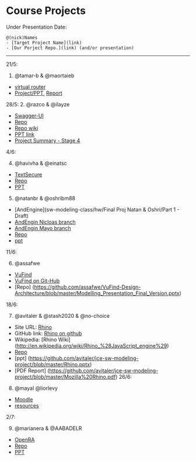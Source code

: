 # Course Projects

Under Presentation Date:

```
@(nick)Names
- [Target Project Name](link)
- [Our Porject Repo.](link) (and/or presentation)
```

---
21/5:
1. @tamar-b & @maortaieb 
 - [virtual router](http://virtualrouter.codeplex.com/) 
 - [Project/PPT](https://github.com/tamar-b/sw-modeling-class/tree/master/project), [Report](https://github.com/tamar-b/sw-modeling-class/blob/master/project/project%20report.docx) 

28/5:
2. @razco & @ilayze 
 - [Swagger-UI](https://github.com/swagger-api/swagger-ui) 
 - [Repo](https://github.com/ilayze/Swagger-ui-sw-modeling)
 - [Repo wiki](https://github.com/ilayze/Swagger-ui-sw-modeling/wiki)
 - [PPT link](https://github.com/ilayze/Swagger-ui-sw-modeling/blob/master/SwaggerUI_Presentation.pptx)
 - [Project Summary - Stage 4](https://github.com/ilayze/sw-modeling-class/blob/master/hw/Raz_Cohen_Ilay_Zeidman/FinalProject/Project%20Summary.docx)

4/6:

4. @havivha & @einatsc 
 - [TextSecure](https://github.com/WhisperSystems/TextSecure) 
 - [Repo](https://github.com/havivha/sw-modeling-class/wiki/TextSecure-sw-modeling)
 - [PPT](https://github.com/havivha/sw-modeling-class/blob/master/project/Open_Whisper_Systems-TextSecure-v2.pptx)
  
 5. @natanbr & @oshribm88 
 - [AndEngine](sw-modeling-class/hw/Final Proj Natan & Oshri/Part 1 - Draft)
 - [AndEngin Nicloas branch](https://github.com/nicolasgramlich?tab=repositories)
 - [AndEngin Mayo branch](https://github.com/realmayo)
 - [Repo](https://github.com/natanbr/sw-modeling-class/tree/master/hw/Final%20Proj%20Natan%20%26%20Oshri/AndEngine)
 - [ppt](https://github.com/natanbr/sw-modeling-class/blob/master/hw/Final%20Proj%20Natan%20%26%20Oshri/AndEngine.pptx) 
 
11/6:

6. @assafwe
 - [VuFind](http://vufind-org.github.io/vufind/) 
 - [VuFind on Git-Hub](https://github.com/vufind-org/vufind)
 - [Repo] (https://github.com/assafwe/VuFind-Design-Architecture/blob/master/Modelling_Presentation_Final_Version.pptx)

18/6:

7. @avitaler & @stash2020 & @no-choice
 - Site URL: [Rhino](https://developer.mozilla.org/en-US/docs/Mozilla/Projects/Rhino)
 - GitHub link: [Rhino on github](https://github.com/mozilla/rhino)
 - Wikipedia: [Rhino Wiki] (http://en.wikipedia.org/wiki/Rhino_%28JavaScript_engine%29)
 - [Repo](https://github.com/avitaler/jce-sw-modeling-project/wiki/Project-Proposal)
 - [ppt] (https://github.com/avitaler/jce-sw-modeling-project/blob/master/Rhino.pptx)
 - [PDF Report] (https://github.com/avitaler/jce-sw-modeling-project/blob/master/Mozilla%20Rhino.pdf)
26/6: 

8. @mayal @liorlevy
 - [Moodle](https://github.com/liorlevy/Moodle-jce)
 - [resources](https://github.com/liorlevy/Moodle-jce/wiki)

2/7: 

9. @marianera & @AABADELR
 - [OpenRA](https://github.com/OpenRA/OpenRA) 
 - [Repo](https://github.com/marianera/OpenRA-sw-modeling-class/wiki)
 - [PPT](https://github.com/AABADELR/sw-modeling-class/blob/master/files/OpenRA-presentation.pptx)

